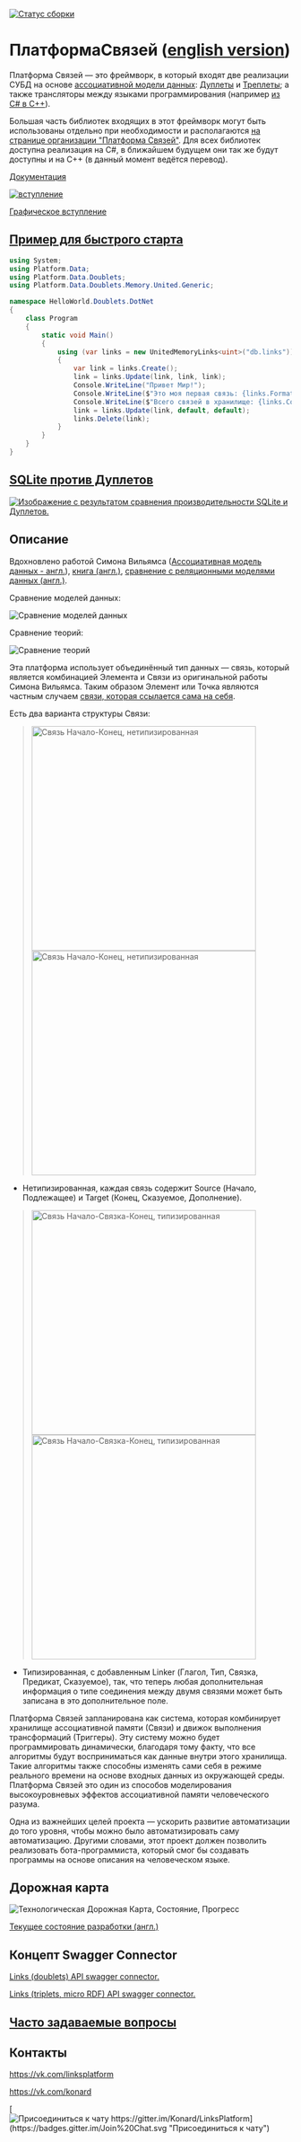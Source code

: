 [![Статус сборки](https://travis-ci.org/Konard/LinksPlatform.svg?branch=master "Статус сборки")](https://travis-ci.org/Konard/LinksPlatform)

# ПлатформаСвязей ([english version](https://github.com/Konard/LinksPlatform/blob/master/README.md))

Платформа Связей — это фреймворк, в который входят две реализации СУБД на основе [ассоциативной модели данных](https://en.wikipedia.org/wiki/Associative_model_of_data): [Дуплеты](https://github.com/linksplatform/Data.Doublets) и [Треплеты](https://github.com/linksplatform/Data.Triplets); а также трансляторы между языками программирования (например [из C# в C++](https://github.com/linksplatform/RegularExpressions.Transformer.CSharpToCpp)).

Большая часть библиотек входящих в этот фреймворк могут быть использованы отдельно при необходимости и располагаются [на странице организации "Платформа Связей"](https://github.com/linksplatform). Для всех библиотек доступна реализация на C#, в ближайшем будущем они так же будут доступны и на С++ (в данный момент ведётся перевод).

[Документация](http://linksplatform.github.io/Documentation)

[![вступление](https://raw.githubusercontent.com/LinksPlatform/Documentation/master/doc/Intro/intro-animation-500.gif "вступление")](https://github.com/Konard/LinksPlatform/wiki/%D0%9E-%D1%82%D0%BE%D0%BC,-%D0%BA%D0%B0%D0%BA-%D0%B2%D1%81%D1%91-%D0%BD%D0%B0%D1%87%D0%B8%D0%BD%D0%B0%D0%BB%D0%BE%D1%81%D1%8C)

[Графическое вступление](https://github.com/Konard/LinksPlatform/wiki/%D0%9E-%D1%82%D0%BE%D0%BC,-%D0%BA%D0%B0%D0%BA-%D0%B2%D1%81%D1%91-%D0%BD%D0%B0%D1%87%D0%B8%D0%BD%D0%B0%D0%BB%D0%BE%D1%81%D1%8C)

## [Пример для быстрого старта](https://github.com/linksplatform/HelloWorld.Doublets.DotNet)

```C#
using System;
using Platform.Data;
using Platform.Data.Doublets;
using Platform.Data.Doublets.Memory.United.Generic;

namespace HelloWorld.Doublets.DotNet
{
    class Program
    {
        static void Main()
        {
            using (var links = new UnitedMemoryLinks<uint>("db.links"))
            {
                var link = links.Create();
                link = links.Update(link, link, link);
                Console.WriteLine("Привет Мир!");
                Console.WriteLine($"Это моя первая связь: {links.Format(link)}");
                Console.WriteLine($"Всего связей в хранилище: {links.Count()}.");
                link = links.Update(link, default, default);
                links.Delete(link);
            }
        }
    }
}
```

## [SQLite против Дуплетов](https://github.com/linksplatform/Comparisons.SQLiteVSDoublets)

[![Изображение с результатом сравнения производительности SQLite и Дуплетов.](https://raw.githubusercontent.com/linksplatform/Documentation/master/doc/Examples/sqlite_vs_doublets_performance.png "Результат сравнения производительности SQLite и Дуплетов")](https://github.com/linksplatform/Comparisons.SQLiteVSDoublets)

## Описание

Вдохновлено работой Симона Вильямса ([Ассоциативная модель данных - англ.](https://en.wikipedia.org/w/index.php?title=Associative_model_of_data&oldid=913469847)), [книга (англ.)](http://www.sentences.com/docs/other_docs/AMD.pdf), [сравнение с реляционными моделями данных (англ.)](http://iacis.org/iis/2009/P2009_1301.pdf).

Сравнение моделей данных:

![Сравнение моделей данных](https://github.com/LinksPlatform/Documentation/raw/master/doc/ModelsComparison/relational_model_vs_associative_model_vs_links_ru.png)

Сравнение теорий:

![Сравнение теорий](https://github.com/LinksPlatform/Documentation/raw/master/doc/TheoriesComparison/theories_comparison_ru.png)

Эта платформа использует объединённый тип данных — связь, который является комбинацией Элемента и Связи из оригинальной работы Симона Вильямса. Таким образом Элемент или Точка являются частным случаем [связи, которая ссылается сама на себя](http://linksplatform.github.io/itself.html).

Есть два варианта структуры Связи:

> <img src="https://raw.githubusercontent.com/LinksPlatform/Documentation/master/doc/ST-dots.png" width="400" title="Связь Начало-Конец, нетипизированная" alt="Связь Начало-Конец, нетипизированная" />
> <img src="https://raw.githubusercontent.com/LinksPlatform/Documentation/master/doc/doublet-colored.png" width="400" title="Связь Начало-Конец, нетипизированная" alt="Связь Начало-Конец, нетипизированная" />

- Нетипизированная, каждая связь содержит Source (Начало, Подлежащее) и Target (Конец, Сказуемое, Дополнение).

> <img src="https://raw.githubusercontent.com/LinksPlatform/Documentation/master/doc/SLT-dots.png" width="400" title="Связь Начало-Связка-Конец, типизированная" alt="Связь Начало-Связка-Конец, типизированная" />
> <img src="https://raw.githubusercontent.com/LinksPlatform/Documentation/master/doc/triplet-colored.png" width="400" title="Связь Начало-Связка-Конец, типизированная" alt="Связь Начало-Связка-Конец, типизированная" />

- Типизированная, с добавленным Linker (Глагол, Тип, Связка, Предикат, Сказуемое), так, что теперь любая дополнительная информация о типе соединения между двумя связями может быть записана в это дополнительное поле.

Платформа Связей запланирована как система, которая комбинирует хранилище ассоциативной памяти (Связи) и движок выполнения трансформаций (Триггеры). Эту систему можно будет программировать динамически, благодаря тому факту, что все алгоритмы будут восприниматься как данные внутри этого хранилища. Такие алгоритмы также способны изменять сами себя в режиме реального времени на основе входных данных из окружающей среды. Платформа Связей это один из способов моделирования высокоуровневых эффектов ассоциативной памяти человеческого разума.

Одна из важнейших целей проекта — ускорить развитие автоматизации до того уровня, чтобы можно было автоматизировать саму автоматизацию. Другими словами, этот проект должен позволить реализовать бота-программиста, который смог бы создавать программы на основе описания на человеческом языке.

## Дорожная карта
![Технологическая Дорожная Карта, Состояние, Прогресс](https://raw.githubusercontent.com/LinksPlatform/Documentation/master/doc/RoadMap-status-ru.png "Технологическая Дорожная Карта, Состояние, Прогресс")

[Текущее состояние разработки (англ.)](https://github.com/Konard/LinksPlatform/milestones)

## Концепт Swagger Connector

[Links (doublets) API swagger connector.](https://gist.github.com/Konard/c76f9948bb25a0d7aff1)

[Links (triplets, micro RDF) API swagger connector.](https://gist.github.com/Konard/e6a0bff583bbca4d452b)

## [Часто задаваемые вопросы](https://github.com/Konard/LinksPlatform/wiki/%D0%A7%D0%90%D0%92%D0%9E)

## Контакты

https://vk.com/linksplatform

https://vk.com/konard

[![Присоединиться к чату https://gitter.im/Konard/LinksPlatform](https://badges.gitter.im/Join%20Chat.svg "Присоединиться к чату")](https://gitter.im/Konard/LinksPlatform?utm_source=badge&utm_medium=badge&utm_campaign=pr-badge&utm_content=badge)
